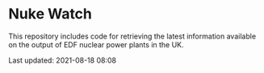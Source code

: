 # Nuke Watch

This repository includes code for retrieving the latest information available on the output of EDF nuclear power plants in the UK.

Last updated: 2021-08-18 08:08